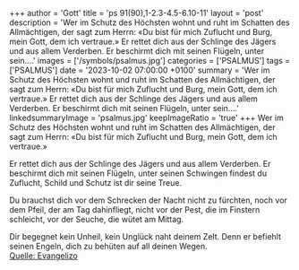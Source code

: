 +++
author = 'Gott'
title = 'ps 91(90),1-2.3-4.5-6.10-11'
layout = 'post'
description = 'Wer im Schutz des Höchsten wohnt und ruht im Schatten des Allmächtigen, der sagt zum Herrn: «Du bist für mich Zuflucht und Burg, mein Gott, dem ich vertraue.»  Er rettet dich aus der Schlinge des Jägers und aus allem Verderben. Er beschirmt dich mit seinen Flügeln, unter sein....'
images = ['/symbols/psalmus.jpg']
categories = ['PSALMUS']
tags = ['PSALMUS']
date = '2023-10-02 07:00:00 +0100'
summary = 'Wer im Schutz des Höchsten wohnt und ruht im Schatten des Allmächtigen, der sagt zum Herrn: «Du bist für mich Zuflucht und Burg, mein Gott, dem ich vertraue.»  Er rettet dich aus der Schlinge des Jägers und aus allem Verderben. Er beschirmt dich mit seinen Flügeln, unter sein....'
linkedsummaryImage = 'psalmus.jpg'
keepImageRatio = 'true'
+++
Wer im Schutz des Höchsten wohnt
und ruht im Schatten des Allmächtigen,
der sagt zum Herrn: «Du bist für mich Zuflucht und Burg,
mein Gott, dem ich vertraue.»

Er rettet dich aus der Schlinge des Jägers
und aus allem Verderben.
Er beschirmt dich mit seinen Flügeln,
unter seinen Schwingen findest du Zuflucht,
Schild und Schutz ist dir seine Treue.<!--more-->

Du brauchst dich vor dem Schrecken der Nacht nicht zu fürchten,
noch vor dem Pfeil, der am Tag dahinfliegt,
nicht vor der Pest, die im Finstern schleicht,
vor der Seuche, die wütet am Mittag.

Dir begegnet kein Unheil,
kein Unglück naht deinem Zelt.
Denn er befiehlt seinen Engeln,
dich zu behüten auf all deinen Wegen.<br> [Quelle: Evangelizo](https://evangeliumtagfuertag.org/DE/gospel)